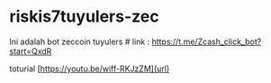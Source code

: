 # riskis7tuyulers-zec
Ini adalah bot zeccoin tuyulers  # link : https://t.me/Zcash_click_bot?start=QxdR

toturial [https://youtu.be/wiff-RKJzZM](url)
